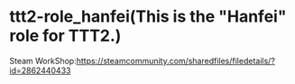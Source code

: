# ttt2-role_hanfei(This is the "Hanfei" role for TTT2.)
Steam WorkShop:https://steamcommunity.com/sharedfiles/filedetails/?id=2862440433
